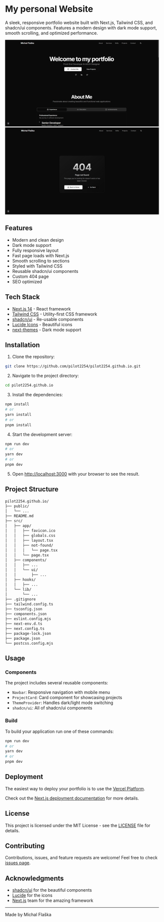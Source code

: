 # My personal Website

A sleek, responsive portfolio website built with Next.js, Tailwind CSS, and shadcn/ui components. Features a modern design with dark mode support, smooth scrolling, and optimized performance.

![Portfolio Preview](/public/screenshot1.png)
![Portfolio Preview2](/public/screenshot2.png)

## Features

- Modern and clean design
- Dark mode support
- Fully responsive layout
- Fast page loads with Next.js
- Smooth scrolling to sections
- Styled with Tailwind CSS
- Reusable shadcn/ui components
- Custom 404 page
- SEO optimized

## Tech Stack

- [Next.js 14](https://nextjs.org/) - React framework
- [Tailwind CSS](https://tailwindcss.com/) - Utility-first CSS framework
- [shadcn/ui](https://ui.shadcn.com/) - Re-usable components
- [Lucide Icons](https://lucide.dev/) - Beautiful icons
- [next-themes](https://github.com/pacocoursey/next-themes) - Dark mode support

## Installation

1. Clone the repository:

```bash
git clone https://github.com/pilot2254/pilot2254.github.io.git
```

2. Navigate to the project directory:

```bash
cd pilot2254.github.io
```

3. Install the dependencies:

```bash
npm install
# or
yarn install
# or
pnpm install
```

4. Start the development server:

```bash
npm run dev
# or
yarn dev
# or
pnpm dev
```

5. Open [http://localhost:3000](http://localhost:3000) with your browser to see the result.

## Project Structure

```
pilot2254.github.io/
├── public/
│   └── ...
├── README.md
├── src/
│   ├── app/
│   │   ├── favicon.ico
│   │   ├── globals.css
│   │   ├── layout.tsx
│   │   ├── not-found/
│   │   │   └── page.tsx
│   │   └── page.tsx
│   ├── components/
│   │   ├── ...
│   │   └── ui/
│   │       ├── ...
│   ├── hooks/
│   │   ├── ...
│   └── lib/
│       └── ...
├── .gitignore
├── tailwind.config.ts
├── tsconfig.json
├── components.json
├── eslint.config.mjs
├── next-env.d.ts
├── next.config.ts
├── package-lock.json
├── package.json
└── postcss.config.mjs
```

## Usage

### Components

The project includes several reusable components:

- `Navbar`: Responsive navigation with mobile menu
- `ProjectCard`: Card component for showcasing projects
- `ThemeProvider`: Handles dark/light mode switching
- `shadcn/ui`: All of shadcn/ui components

### Build

To build your application run one of these commands:

```bash
npm run dev
# or
yarn dev
# or
pnpm dev
```

## Deployment

The easiest way to deploy your portfolio is to use the [Vercel Platform](https://vercel.com/new).

Check out the [Next.js deployment documentation](https://nextjs.org/docs/deployment) for more details.

## License

This project is licensed under the MIT License - see the [LICENSE](LICENSE) file for details.

## Contributing

Contributions, issues, and feature requests are welcome! Feel free to check [issues page](https://github.com/pilot2254/pilot2254.github.ioissues).

## Acknowledgments

- [shadcn/ui](https://ui.shadcn.com/) for the beautiful components
- [Lucide](https://lucide.dev/) for the icons
- [Next.js](https://nextjs.org/) team for the amazing framework

---

Made by Michal Flaška
